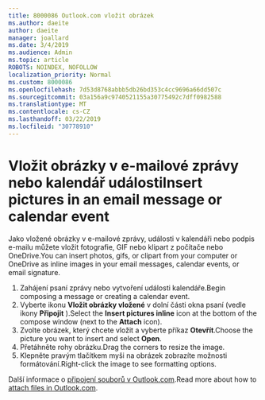 ```yaml
---
title: 8000086 Outlook.com vložit obrázek
ms.author: daeite
author: daeite
manager: joallard
ms.date: 3/4/2019
ms.audience: Admin
ms.topic: article
ROBOTS: NOINDEX, NOFOLLOW
localization_priority: Normal
ms.custom: 8000086
ms.openlocfilehash: 7d53d8768abbb5db26bd353c4cc9696a66dd507c
ms.sourcegitcommit: 03a156a9c9740521155a30775492c7dff0982588
ms.translationtype: MT
ms.contentlocale: cs-CZ
ms.lasthandoff: 03/22/2019
ms.locfileid: "30778910"
---
```

# <a name="insert-pictures-in-an-email-message-or-calendar-event"></a><span data-ttu-id="2d990-102">Vložit obrázky v e-mailové zprávy nebo kalendář události</span><span class="sxs-lookup"><span data-stu-id="2d990-102">Insert pictures in an email message or calendar event</span></span>

<span data-ttu-id="2d990-103">Jako vložené obrázky v e-mailové zprávy, události v kalendáři nebo podpis e-mailu můžete vložit fotografie, GIF nebo klipart z počítače nebo OneDrive.</span><span class="sxs-lookup"><span data-stu-id="2d990-103">You can insert photos, gifs, or clipart from your computer or OneDrive as inline images in your email messages, calendar events, or email signature.</span></span>

1. <span data-ttu-id="2d990-104">Zahájení psaní zprávy nebo vytvoření události kalendáře.</span><span class="sxs-lookup"><span data-stu-id="2d990-104">Begin composing a message or creating a calendar event.</span></span>
2. <span data-ttu-id="2d990-105">Vyberte ikonu **Vložit obrázky vložené** v dolní části okna psaní (vedle ikony **Připojit** ).</span><span class="sxs-lookup"><span data-stu-id="2d990-105">Select the **Insert pictures inline** icon at the bottom of the compose window (next to the **Attach** icon).</span></span>
3. <span data-ttu-id="2d990-106">Zvolte obrázek, který chcete vložit a vyberte příkaz **Otevřít**.</span><span class="sxs-lookup"><span data-stu-id="2d990-106">Choose the picture you want to insert and select **Open**.</span></span>
4. <span data-ttu-id="2d990-107">Přetáhněte rohy obrázku.</span><span class="sxs-lookup"><span data-stu-id="2d990-107">Drag the corners to resize the image.</span></span>
5. <span data-ttu-id="2d990-108">Klepněte pravým tlačítkem myši na obrázek zobrazíte možnosti formátování.</span><span class="sxs-lookup"><span data-stu-id="2d990-108">Right-click the image to see formatting options.</span></span>

<span data-ttu-id="2d990-109">Další informace o [připojení souborů v Outlook.com](https://support.office.com/article/8d7c1ea7-4e5f-44ce-bb6e-c5fcc92ba9ab).</span><span class="sxs-lookup"><span data-stu-id="2d990-109">Read more about how to [attach files in Outlook.com](https://support.office.com/article/8d7c1ea7-4e5f-44ce-bb6e-c5fcc92ba9ab).</span></span>